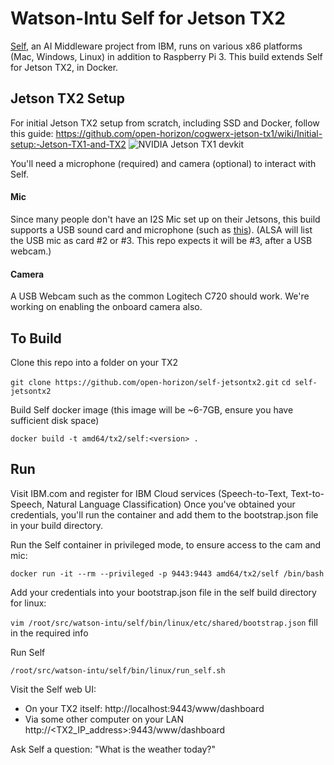 # Watson-Intu Self for Jetson TX2
[Self](https://github.com/watson-intu/self), an AI Middleware project from IBM, runs on various x86 platforms (Mac, Windows, Linux) in addition to Raspberry Pi 3.  This build extends Self for Jetson TX2, in Docker. 

## Jetson TX2 Setup
For initial Jetson TX2 setup from scratch, including SSD and Docker, follow this guide: https://github.com/open-horizon/cogwerx-jetson-tx1/wiki/Initial-setup:-Jetson-TX1-and-TX2
![NVIDIA Jetson TX1 devkit](http://images.nvidia.com/content/tegra/embedded-systems/images/jetson-tx1-devkit.jpg)

You'll need a microphone (required) and camera (optional) to interact with Self. 


#### Mic
Since many people don't have an I2S Mic set up on their Jetsons, this build supports a USB sound card and microphone (such as [this](https://amazon.com/Sabrent-External-Adapter-Windows-AU-MMSA/dp/B00IRVQ0F8)).  (ALSA will list the USB mic as card #2 or #3. This repo expects it will be #3, after a USB webcam.)
#### Camera
A USB Webcam such as the common Logitech C720 should work. We're working on enabling the onboard camera also.

## To Build
Clone this repo into a folder on your TX2

 `git clone https://github.com/open-horizon/self-jetsontx2.git`
 `cd self-jetsontx2`

Build Self docker image (this image will be ~6-7GB, ensure you have sufficient disk space)
 
 `docker build -t amd64/tx2/self:<version> .`

## Run
Visit IBM.com and register for IBM Cloud services (Speech-to-Text, Text-to-Speech, Natural Language Classification)
Once you've obtained your credentials, you'll run the container and add them to the bootstrap.json file in your build directory. 

Run the Self container in privileged mode, to ensure access to the cam and mic: 

`docker run -it --rm --privileged -p 9443:9443 amd64/tx2/self /bin/bash`

Add your credentials into your bootstrap.json file in the self build directory for linux:

`vim /root/src/watson-intu/self/bin/linux/etc/shared/bootstrap.json`  fill in the required info

Run Self

`/root/src/watson-intu/self/bin/linux/run_self.sh`

Visit the Self web UI:
- On your TX2 itself: http://localhost:9443/www/dashboard 
- Via some other computer on your LAN http://<TX2_IP_address>:9443/www/dashboard

Ask Self a question: "What is the weather today?"
